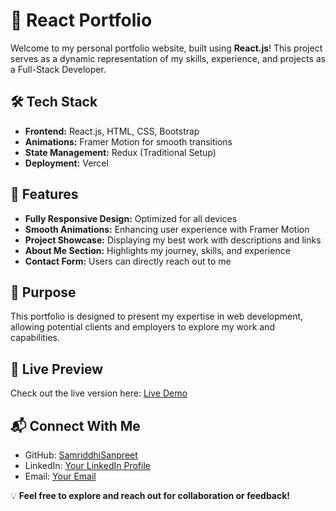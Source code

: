 # 🚀 React Portfolio

Welcome to my personal portfolio website, built using **React.js**! This project serves as a dynamic representation of my skills, experience, and projects as a Full-Stack Developer.

## 🛠️ Tech Stack
- **Frontend:** React.js, HTML, CSS, Bootstrap
- **Animations:** Framer Motion for smooth transitions
- **State Management:** Redux (Traditional Setup)
- **Deployment:** Vercel

## 📌 Features
- **Fully Responsive Design:** Optimized for all devices
- **Smooth Animations:** Enhancing user experience with Framer Motion
- **Project Showcase:** Displaying my best work with descriptions and links
- **About Me Section:** Highlights my journey, skills, and experience
- **Contact Form:** Users can directly reach out to me

## 🎯 Purpose
This portfolio is designed to present my expertise in web development, allowing potential clients and employers to explore my work and capabilities.

## 🔗 Live Preview
Check out the live version here: [Live Demo](https://react-portfolio-phi-sage.vercel.app)

## 📬 Connect With Me
- GitHub: [SamriddhiSanpreet](https://github.com/SamriddhiSanpreet)
- LinkedIn: [Your LinkedIn Profile](www.linkedin.com/in/samriddhi-sanpreet-714277323)
- Email: [Your Email](samdeveloper2024@gmail.com)

💡 **Feel free to explore and reach out for collaboration or feedback!**
